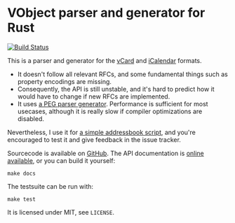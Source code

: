 # VObject parser and generator for Rust

[![Build Status](https://travis-ci.org/untitaker/rust-vobject.svg?branch=master)](https://travis-ci.org/untitaker/rust-vobject)

This is a parser and generator for the
[vCard](https://tools.ietf.org/html/rfc6350) and
[iCalendar](https://tools.ietf.org/html/rfc5545) formats.

- It doesn't follow all relevant RFCs, and some fundamental things such as
  property encodings are missing.
- Consequently, the API is still unstable, and it's hard to predict how it
  would have to change if new RFCs are implemented.
- It uses [a PEG parser generator](https://github.com/kevinmehall/rust-peg).
  Performance is sufficient for most usecases, although it is really slow if
  compiler optimizations are disabled.

Nevertheless, I use it for [a simple addressbook
script](https://github.com/untitaker/mates.rs), and you're encouraged to test
it and give feedback in the issue tracker.

Sourcecode is available on [GitHub](https://github.com/untitaker/rust-vobject).
The API documentation is [online
available](http://rust-vobject.unterwaditzer.net), or you can build it
yourself:

    make docs

The testsuite can be run with:

    make test


It is licensed under MIT, see `LICENSE`.
